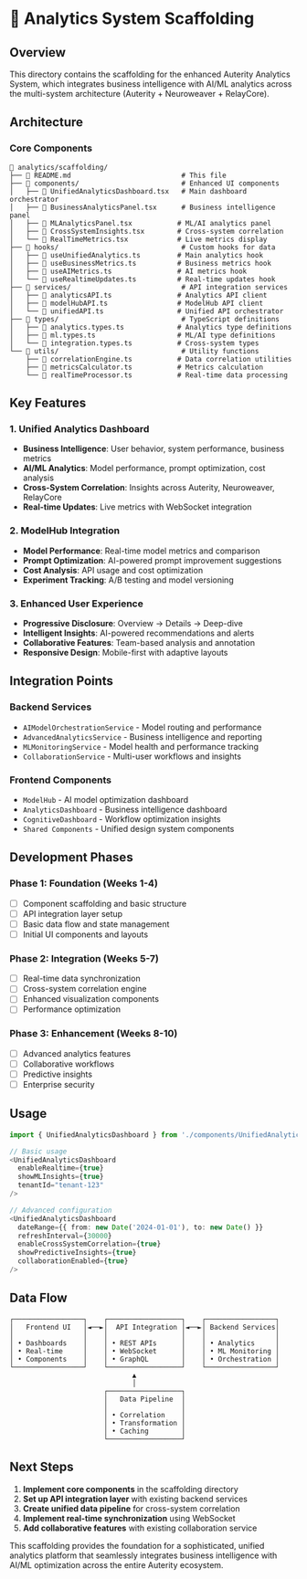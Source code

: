 # 🔧 Analytics System Scaffolding

## Overview

This directory contains the scaffolding for the enhanced Auterity Analytics System, which integrates business intelligence with AI/ML analytics across the multi-system architecture (Auterity + Neuroweaver + RelayCore).

## Architecture

### Core Components

```
📁 analytics/scaffolding/
├── 📄 README.md                           # This file
├── 📁 components/                         # Enhanced UI components
│   ├── 📄 UnifiedAnalyticsDashboard.tsx   # Main dashboard orchestrator
│   ├── 📄 BusinessAnalyticsPanel.tsx      # Business intelligence panel
│   ├── 📄 MLAnalyticsPanel.tsx           # ML/AI analytics panel
│   ├── 📄 CrossSystemInsights.tsx        # Cross-system correlation
│   └── 📄 RealTimeMetrics.tsx            # Live metrics display
├── 📁 hooks/                              # Custom hooks for data
│   ├── 📄 useUnifiedAnalytics.ts         # Main analytics hook
│   ├── 📄 useBusinessMetrics.ts          # Business metrics hook
│   ├── 📄 useAIMetrics.ts                # AI metrics hook
│   └── 📄 useRealtimeUpdates.ts          # Real-time updates hook
├── 📁 services/                           # API integration services
│   ├── 📄 analyticsAPI.ts                # Analytics API client
│   ├── 📄 modelHubAPI.ts                 # ModelHub API client
│   └── 📄 unifiedAPI.ts                  # Unified API orchestrator
├── 📁 types/                              # TypeScript definitions
│   ├── 📄 analytics.types.ts             # Analytics type definitions
│   ├── 📄 ml.types.ts                    # ML/AI type definitions
│   └── 📄 integration.types.ts           # Cross-system types
└── 📁 utils/                              # Utility functions
    ├── 📄 correlationEngine.ts           # Data correlation utilities
    ├── 📄 metricsCalculator.ts           # Metrics calculation
    └── 📄 realTimeProcessor.ts           # Real-time data processing
```

## Key Features

### 1. Unified Analytics Dashboard
- **Business Intelligence**: User behavior, system performance, business metrics
- **AI/ML Analytics**: Model performance, prompt optimization, cost analysis
- **Cross-System Correlation**: Insights across Auterity, Neuroweaver, RelayCore
- **Real-time Updates**: Live metrics with WebSocket integration

### 2. ModelHub Integration
- **Model Performance**: Real-time model metrics and comparison
- **Prompt Optimization**: AI-powered prompt improvement suggestions
- **Cost Analysis**: API usage and cost optimization
- **Experiment Tracking**: A/B testing and model versioning

### 3. Enhanced User Experience
- **Progressive Disclosure**: Overview → Details → Deep-dive
- **Intelligent Insights**: AI-powered recommendations and alerts
- **Collaborative Features**: Team-based analysis and annotation
- **Responsive Design**: Mobile-first with adaptive layouts

## Integration Points

### Backend Services
- `AIModelOrchestrationService` - Model routing and performance
- `AdvancedAnalyticsService` - Business intelligence and reporting
- `MLMonitoringService` - Model health and performance tracking
- `CollaborationService` - Multi-user workflows and insights

### Frontend Components
- `ModelHub` - AI model optimization dashboard
- `AnalyticsDashboard` - Business intelligence dashboard
- `CognitiveDashboard` - Workflow optimization insights
- `Shared Components` - Unified design system components

## Development Phases

### Phase 1: Foundation (Weeks 1-4)
- [ ] Component scaffolding and basic structure
- [ ] API integration layer setup
- [ ] Basic data flow and state management
- [ ] Initial UI components and layouts

### Phase 2: Integration (Weeks 5-7)
- [ ] Real-time data synchronization
- [ ] Cross-system correlation engine
- [ ] Enhanced visualization components
- [ ] Performance optimization

### Phase 3: Enhancement (Weeks 8-10)
- [ ] Advanced analytics features
- [ ] Collaborative workflows
- [ ] Predictive insights
- [ ] Enterprise security

## Usage

```typescript
import { UnifiedAnalyticsDashboard } from './components/UnifiedAnalyticsDashboard';

// Basic usage
<UnifiedAnalyticsDashboard
  enableRealtime={true}
  showMLInsights={true}
  tenantId="tenant-123"
/>

// Advanced configuration
<UnifiedAnalyticsDashboard
  dateRange={{ from: new Date('2024-01-01'), to: new Date() }}
  refreshInterval={30000}
  enableCrossSystemCorrelation={true}
  showPredictiveInsights={true}
  collaborationEnabled={true}
/>
```

## Data Flow

```
┌─────────────────┐    ┌──────────────────┐    ┌─────────────────┐
│   Frontend UI   │◄──►│  API Integration │◄──►│ Backend Services│
│                 │    │                  │    │                 │
│ • Dashboards    │    │ • REST APIs      │    │ • Analytics     │
│ • Real-time     │    │ • WebSocket      │    │ • ML Monitoring │
│ • Components    │    │ • GraphQL        │    │ • Orchestration │
└─────────────────┘    └──────────────────┘    └─────────────────┘
                              ▲
                              │
                       ┌──────────────────┐
                       │   Data Pipeline  │
                       │                  │
                       │ • Correlation    │
                       │ • Transformation │
                       │ • Caching        │
                       └──────────────────┘
```

## Next Steps

1. **Implement core components** in the scaffolding directory
2. **Set up API integration layer** with existing backend services
3. **Create unified data pipeline** for cross-system correlation
4. **Implement real-time synchronization** using WebSocket
5. **Add collaborative features** with existing collaboration service

This scaffolding provides the foundation for a sophisticated, unified analytics platform that seamlessly integrates business intelligence with AI/ML optimization across the entire Auterity ecosystem.

